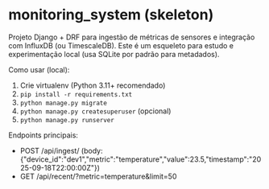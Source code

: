 # monitoring_system (skeleton)
Projeto Django + DRF para ingestão de métricas de sensores e integração com InfluxDB (ou TimescaleDB).
Este é um esqueleto para estudo e experimentação local (usa SQLite por padrão para metadados).

Como usar (local):
1. Crie virtualenv (Python 3.11+ recomendado)
2. `pip install -r requirements.txt`
3. `python manage.py migrate`
4. `python manage.py createsuperuser` (opcional)
5. `python manage.py runserver`

Endpoints principais:
- POST /api/ingest/  (body: {"device_id":"dev1","metric":"temperature","value":23.5,"timestamp":"2025-09-18T22:00:00Z"})
- GET  /api/recent/?metric=temperature&limit=50
